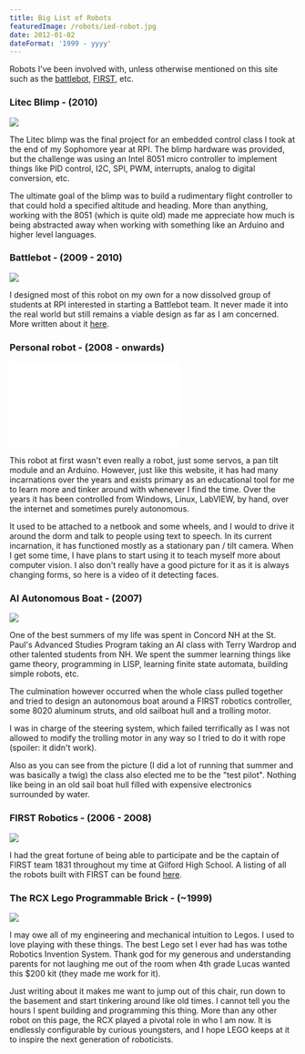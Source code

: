 ```yaml
---
title: Big List of Robots
featuredImage: /robots/ied-robot.jpg
date: 2012-01-02
dateFormat: '1999 - yyyy'
---
```


Robots I've been involved with, unless otherwise mentioned on this site such as the [battlebot](/projects/battlebots/), [FIRST](/projects/FIRST/), etc.

<!-- ### IED Border Patrol Robot - (2010)

![](/robots/ied-robot.jpg)

This robot went from idea to implementation in six short weeks in response to an open ended project for a "GPS robotic platform" sponsored by Lockheed Martin at RPI. We chose to make a robot that would allow border patrol personnel to remotely monitor much more safely and effectively than in person.

On one hand, we totally failed to produce a mechanically sound robot that could drive around and do what we wanted. On the other hand, I learned a ton writing the software to control this thing. Some of the what I wrote:

- Internet telemetry framework
- NMEA parser for the GPS data
- MJPG streaming for the video feed
- Work with the Google maps API

I also learned some very important non-technical things:

- How to think about design problems in terms of what a customer wants
- Ways to conduct research and benchmarking against similar products
- How to lead a group
- Present things to a non-technical audience (that one was fun! I couldn't talk about programming at all in the final presentation)
- Make technical decisions with a deadline in mind

Probably the most frustrating thing about this robot was that despite having many team members on the mechanical side of things, the only thing that didn't work were the mechanics. Overall I had a blast, and it remains a robot I am very proud of. -->

### Litec Blimp - (2010)

![](/robots/IMG_0184-1024x682.jpg)

The Litec blimp was the final project for an embedded control class I took at the end of my Sophomore year at RPI. The blimp hardware was provided, but the challenge was using an Intel 8051 micro controller to implement things like PID control, I2C, SPI, PWM, interrupts, analog to digital conversion, etc.

The ultimate goal of the blimp was to build a rudimentary flight controller to that could hold a specified altitude and heading. More than anything, working with the 8051 (which is quite old) made me appreciate how much is being abstracted away when working with something like an Arduino and higher level languages.

### Battlebot - (2009 - 2010)

![](/robots/101.jpg)

I designed most of this robot on my own for a now dissolved group of students at RPI interested in starting a Battlebot team. It never made it into the real world but still remains a viable design as far as I am concerned. More written about it [here](/projects/battlebots/).

### Personal robot - (2008 - onwards)

<iframe src="//www.youtube.com/embed/RRwMJ8GYT7Y" frameborder="0" allowfullscreen></iframe>

This robot at first wasn't even really a robot, just some servos, a pan tilt module and an Arduino. However, just like this website, it has had many incarnations over the years and exists primary as an educational tool for me to learn more and tinker around with whenever I find the time. Over the years it has been controlled from Windows, Linux, LabVIEW, by hand, over the internet and sometimes purely autonomous.

It used to be attached to a netbook and some wheels, and I would to drive it around the dorm and talk to people using text to speech. In its current incarnation, it has functioned mostly as a stationary pan / tilt camera. When I get some time, I have plans to start using it to teach myself more about computer vision. I also don't really have a good picture for it as it is always changing forms, so here is a video of it detecting faces.

### AI Autonomous Boat - (2007)

![](/robots/AIboat.jpg)

One of the best summers of my life was spent in Concord NH at the St. Paul's Advanced Studies Program taking an AI class with Terry Wardrop and other talented students from NH. We spent the summer learning things like game theory, programming in LISP, learning finite state automata, building simple robots, etc.

The culmination however occurred when the whole class pulled together and tried to design an autonomous boat around a FIRST robotics controller, some 8020 aluminum struts, and old sailboat hull and a trolling motor.

I was in charge of the steering system, which failed terrifically as I was not allowed to modify the trolling motor in any way so I tried to do it with rope (spoiler: it didn't work).

Also as you can see from the picture (I did a lot of running that summer and was basically a twig) the class also elected me to be the "test pilot". Nothing like being in an old sail boat hull filled with expensive electronics surrounded by water.

### FIRST Robotics - (2006 - 2008)

![](/robots/2006.jpg)

I had the great fortune of being able to participate and be the captain of FIRST team 1831 throughout my time at Gilford High School. A listing of all the robots built with FIRST can be found [here](/projects/FIRST/).

### The RCX Lego Programmable Brick - (~1999)

![](/robots/rcx.jpg)

I may owe all of my engineering and mechanical intuition to Legos. I used to love playing with these things. The best Lego set I ever had has was tothe Robotics Invention System. Thank god for my generous and understanding parents for not laughing me out of the room when 4th grade Lucas wanted this $200 kit (they made me work for it).

Just writing about it makes me want to jump out of this chair, run down to the basement and start tinkering around like old times. I cannot tell you the hours I spent building and programming this thing. More than any other robot on this page, the RCX played a pivotal role in who I am now. It is endlessly configurable by curious youngsters, and I hope LEGO keeps at it to inspire the next generation of roboticists.
